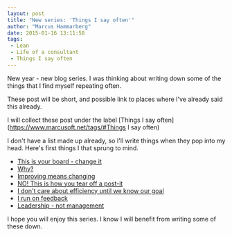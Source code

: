 ```yaml
---
layout: post
title: "New series: 'Things I say often'"
author: "Marcus Hammarberg"
date: 2015-01-16 13:11:58
tags:
 - Lean
 - Life of a consultant
 - Things I say often
---
```


New year - new blog series. I was thinking about writing down some of the things that I find myself repeating often.

These post will be short, and possible link to places where I've already said this already.

I will collect these post under the label [Things I say often](<https://www.marcusoft.net/tags/#Things> I say often)

I don't have a list made up already, so I'll write things when they pop into my head. Here's first things I that sprung to mind.

- [This is your board - change it](https://www.marcusoft.net/2015/01/this-is-your-board---change-it.html)
- [Why?](https://www.marcusoft.net/2015/01/things-i-say-often-why.html)
- [Improving means changing](https://www.marcusoft.net/2015/01/improving-means-changing.html)
- [NO! This is how you tear off a post-it](https://www.marcusoft.net/2015/01/this-is-how-you-tear-off-a-post-it.html)
- [I don't care about efficiency until we know our goal](https://www.marcusoft.net/2015/01/i-dont-care-about-efficiency-until-we-know-our-goal.html)
- [I run on feedback](https://www.marcusoft.net/2015/01/i-run-on-feedback.html)
- [Leadership - not management](https://www.marcusoft.net/2015/01/leadership---not-management.html)

I hope you will enjoy this series. I know I will benefit from writing some of these down.